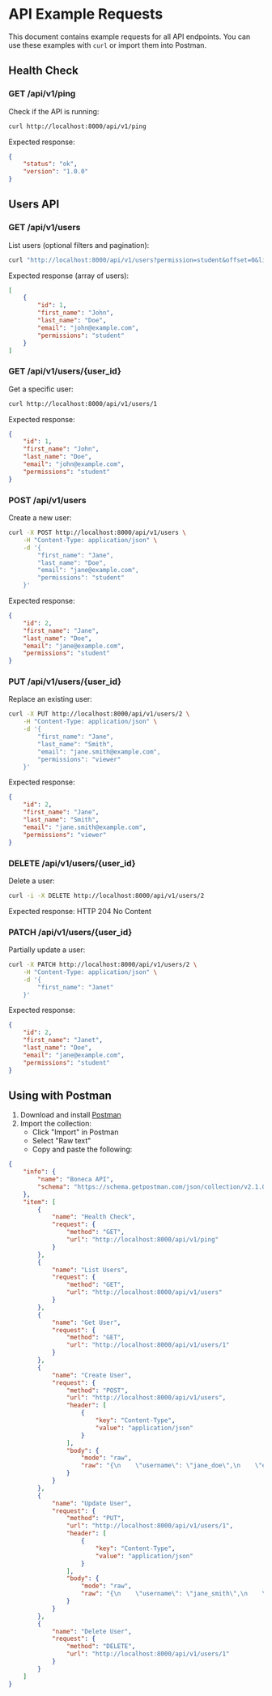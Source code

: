 # API Example Requests

This document contains example requests for all API endpoints. You can use these examples with `curl` or import them into Postman.

## Health Check

### GET /api/v1/ping

Check if the API is running:

```bash
curl http://localhost:8000/api/v1/ping
```

Expected response:
```json
{
    "status": "ok",
    "version": "1.0.0"
}
```

## Users API

### GET /api/v1/users

List users (optional filters and pagination):

```bash
curl "http://localhost:8000/api/v1/users?permission=student&offset=0&limit=50"
```

Expected response (array of users):
```json
[
    {
        "id": 1,
        "first_name": "John",
        "last_name": "Doe",
        "email": "john@example.com",
        "permissions": "student"
    }
]
```

### GET /api/v1/users/{user_id}

Get a specific user:

```bash
curl http://localhost:8000/api/v1/users/1
```

Expected response:
```json
{
    "id": 1,
    "first_name": "John",
    "last_name": "Doe",
    "email": "john@example.com",
    "permissions": "student"
}
```

### POST /api/v1/users

Create a new user:

```bash
curl -X POST http://localhost:8000/api/v1/users \
    -H "Content-Type: application/json" \
    -d '{
        "first_name": "Jane",
        "last_name": "Doe",
        "email": "jane@example.com",
        "permissions": "student"
    }'
```

Expected response:
```json
{
    "id": 2,
    "first_name": "Jane",
    "last_name": "Doe",
    "email": "jane@example.com",
    "permissions": "student"
}
```

### PUT /api/v1/users/{user_id}

Replace an existing user:

```bash
curl -X PUT http://localhost:8000/api/v1/users/2 \
    -H "Content-Type: application/json" \
    -d '{
        "first_name": "Jane",
        "last_name": "Smith",
        "email": "jane.smith@example.com",
        "permissions": "viewer"
    }'
```

Expected response:
```json
{
    "id": 2,
    "first_name": "Jane",
    "last_name": "Smith",
    "email": "jane.smith@example.com",
    "permissions": "viewer"
}
```

### DELETE /api/v1/users/{user_id}

Delete a user:

```bash
curl -i -X DELETE http://localhost:8000/api/v1/users/2
```

Expected response: HTTP 204 No Content

### PATCH /api/v1/users/{user_id}

Partially update a user:

```bash
curl -X PATCH http://localhost:8000/api/v1/users/2 \
    -H "Content-Type: application/json" \
    -d '{
        "first_name": "Janet"
    }'
```

Expected response:
```json
{
    "id": 2,
    "first_name": "Janet",
    "last_name": "Doe",
    "email": "jane@example.com",
    "permissions": "student"
}
```

## Using with Postman

1. Download and install [Postman](https://www.postman.com/downloads/)
2. Import the collection:
   - Click "Import" in Postman
   - Select "Raw text"
   - Copy and paste the following:

```json
{
    "info": {
        "name": "Boneca API",
        "schema": "https://schema.getpostman.com/json/collection/v2.1.0/collection.json"
    },
    "item": [
        {
            "name": "Health Check",
            "request": {
                "method": "GET",
                "url": "http://localhost:8000/api/v1/ping"
            }
        },
        {
            "name": "List Users",
            "request": {
                "method": "GET",
                "url": "http://localhost:8000/api/v1/users"
            }
        },
        {
            "name": "Get User",
            "request": {
                "method": "GET",
                "url": "http://localhost:8000/api/v1/users/1"
            }
        },
        {
            "name": "Create User",
            "request": {
                "method": "POST",
                "url": "http://localhost:8000/api/v1/users",
                "header": [
                    {
                        "key": "Content-Type",
                        "value": "application/json"
                    }
                ],
                "body": {
                    "mode": "raw",
                    "raw": "{\n    \"username\": \"jane_doe\",\n    \"email\": \"jane@example.com\",\n    \"password\": \"securepassword123\"\n}"
                }
            }
        },
        {
            "name": "Update User",
            "request": {
                "method": "PUT",
                "url": "http://localhost:8000/api/v1/users/1",
                "header": [
                    {
                        "key": "Content-Type",
                        "value": "application/json"
                    }
                ],
                "body": {
                    "mode": "raw",
                    "raw": "{\n    \"username\": \"jane_smith\",\n    \"email\": \"jane.smith@example.com\"\n}"
                }
            }
        },
        {
            "name": "Delete User",
            "request": {
                "method": "DELETE",
                "url": "http://localhost:8000/api/v1/users/1"
            }
        }
    ]
}
